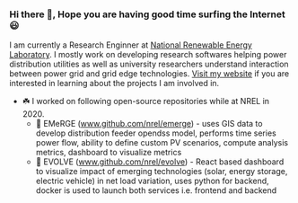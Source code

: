 ### Hi there 👋, Hope you are having good time surfing the Internet :smiley:

I am currently a Research Enginner at [National Renewable Energy Laboratory](www.nrel.gov). I mostly work on developing research softwares
helping power distribution utilities as well as university researchers understand interaction between power grid and grid edge technologies. 
[Visit my website](www.kduwadi.com) if you are interested in learning about the projects I am involved in.


 - :shamrock: I worked on following open-source repositories while at NREL in 2020.
    - :snake: EMeRGE (www.github.com/nrel/emerge) - uses GIS data to develop distribution feeder opendss model, performs time series power flow, ability to define custom PV scenarios, compute analysis metrics, dashboard to visualize metrics
    - :snake: EVOLVE (www.github.com/nrel/evolve) - React based dashboard to visualize impact of emerging technologies (solar, energy storage, electric vehicle) in net load variation, uses python for backend, docker is used to launch both services i.e. frontend and backend
 

<!--
**KapilDuwadi/KapilDuwadi** is a ✨ _special_ ✨ repository because its `README.md` (this file) appears on your GitHub profile.

Here are some ideas to get you started:

- 🔭 I’m currently working on ...
- 🌱 I’m currently learning ...
- 👯 I’m looking to collaborate on ...
- 🤔 I’m looking for help with ...
- 💬 Ask me about ...
- 📫 How to reach me: ...
- 😄 Pronouns: ...
- ⚡ Fun fact: ...
-->
